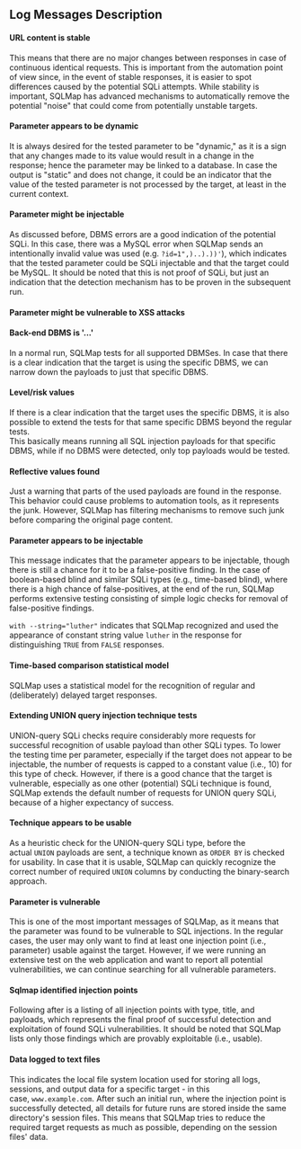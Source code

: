 ## Log Messages Description

#### URL content is stable

This means that there are no major changes between responses in case of continuous identical requests. This is important from the automation point of view since, in the event of stable responses, it is easier to spot differences caused by the potential SQLi attempts. While stability is important, SQLMap has advanced mechanisms to automatically remove the potential "noise" that could come from potentially unstable targets.

#### Parameter appears to be dynamic

It is always desired for the tested parameter to be "dynamic," as it is a sign that any changes made to its value would result in a change in the response; hence the parameter may be linked to a database. In case the output is "static" and does not change, it could be an indicator that the value of the tested parameter is not processed by the target, at least in the current context.

#### Parameter might be injectable

As discussed before, DBMS errors are a good indication of the potential SQLi. In this case, there was a MySQL error when SQLMap sends an intentionally invalid value was used (e.g. `?id=1",)..).))'`), which indicates that the tested parameter could be SQLi injectable and that the target could be MySQL. It should be noted that this is not proof of SQLi, but just an indication that the detection mechanism has to be proven in the subsequent run.

#### Parameter might be vulnerable to XSS attacks

#### Back-end DBMS is '...'

In a normal run, SQLMap tests for all supported DBMSes. In case that there is a clear indication that the target is using the specific DBMS, we can narrow down the payloads to just that specific DBMS.

#### Level/risk values

If there is a clear indication that the target uses the specific DBMS, it is also possible to extend the tests for that same specific DBMS beyond the regular tests.  
This basically means running all SQL injection payloads for that specific DBMS, while if no DBMS were detected, only top payloads would be tested.

#### Reflective values found
Just a warning that parts of the used payloads are found in the response. This behavior could cause problems to automation tools, as it represents the junk. However, SQLMap has filtering mechanisms to remove such junk before comparing the original page content.

#### Parameter appears to be injectable

This message indicates that the parameter appears to be injectable, though there is still a chance for it to be a false-positive finding. In the case of boolean-based blind and similar SQLi types (e.g., time-based blind), where there is a high chance of false-positives, at the end of the run, SQLMap performs extensive testing consisting of simple logic checks for removal of false-positive findings.

`with --string="luther"` indicates that SQLMap recognized and used the appearance of constant string value `luther` in the response for distinguishing `TRUE` from `FALSE` responses.

#### Time-based comparison statistical model

SQLMap uses a statistical model for the recognition of regular and (deliberately) delayed target responses.

#### Extending UNION query injection technique tests

UNION-query SQLi checks require considerably more requests for successful recognition of usable payload than other SQLi types. To lower the testing time per parameter, especially if the target does not appear to be injectable, the number of requests is capped to a constant value (i.e., 10) for this type of check. However, if there is a good chance that the target is vulnerable, especially as one other (potential) SQLi technique is found, SQLMap extends the default number of requests for UNION query SQLi, because of a higher expectancy of success.

#### Technique appears to be usable
As a heuristic check for the UNION-query SQLi type, before the actual `UNION` payloads are sent, a technique known as `ORDER BY` is checked for usability. In case that it is usable, SQLMap can quickly recognize the correct number of required `UNION` columns by conducting the binary-search approach.

#### Parameter is vulnerable

This is one of the most important messages of SQLMap, as it means that the parameter was found to be vulnerable to SQL injections. In the regular cases, the user may only want to find at least one injection point (i.e., parameter) usable against the target. However, if we were running an extensive test on the web application and want to report all potential vulnerabilities, we can continue searching for all vulnerable parameters.

#### Sqlmap identified injection points

Following after is a listing of all injection points with type, title, and payloads, which represents the final proof of successful detection and exploitation of found SQLi vulnerabilities. It should be noted that SQLMap lists only those findings which are provably exploitable (i.e., usable).

#### Data logged to text files

This indicates the local file system location used for storing all logs, sessions, and output data for a specific target - in this case, `www.example.com`. After such an initial run, where the injection point is successfully detected, all details for future runs are stored inside the same directory's session files. This means that SQLMap tries to reduce the required target requests as much as possible, depending on the session files' data.

